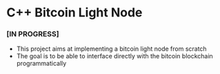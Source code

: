 # C++ Bitcoin Light Node #

### [IN PROGRESS] ###

- This project aims at implementing a bitcoin light node from scratch
- The goal is to be able to interface directly with the bitcoin blockchain programmatically


